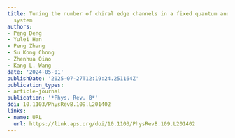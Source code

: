 ```yaml
---
title: Tuning the number of chiral edge channels in a fixed quantum anomalous Hall
  system
authors:
- Peng Deng
- Yulei Han
- Peng Zhang
- Su Kong Chong
- Zhenhua Qiao
- Kang L. Wang
date: '2024-05-01'
publishDate: '2025-07-27T12:19:24.251164Z'
publication_types:
- article-journal
publication: '*Phys. Rev. B*'
doi: 10.1103/PhysRevB.109.L201402
links:
- name: URL
  url: https://link.aps.org/doi/10.1103/PhysRevB.109.L201402
---
```

